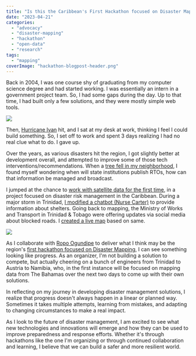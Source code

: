 ```yaml
---
title: "Is this the Caribbean's First Hackathon focused on Disaster Mapping?"
date: "2023-04-21"
categories: 
  - "advocacy"
  - "disaster-mapping"
  - "hackathon"
  - "open-data"
  - "research"
tags: 
  - "mapping"
coverImage: "hackathon-blogpost-header.png"
---
```


Back in 2004, I was one course shy of graduating from my computer science degree and had started working. I was essentially an intern in a government project team. So, I had some gaps during the day. Up to that time, I had built only a few solutions, and they were mostly simple web tools.

[![](https://irwinium.files.wordpress.com/2023/04/image.png?w=300)](https://irwinium.files.wordpress.com/2023/04/image.png)

Then, [Hurricane Ivan](https://en.wikipedia.org/wiki/Hurricane_Ivan#:~:text=Grenada) hit, and I sat at my desk at work, thinking I feel I could build something. So, I set off to work and spent 3 days realizing I had no real clue what to do. I gave up.

Over the years, as various disasters hit the region, I got slightly better at development overall, and attempted to improve some of those tech interventions/recommendations. When a [tree fell in my neighborhood](https://irwinium.wordpress.com/2021/08/07/disaster-recovery/), I found myself wondering when will state institutions publish RTOs, how can that information be managed and broadcast.

I jumped at the chance to [work with satellite data for the first time](https://irwinium.wordpress.com/2020/07/30/back-to-the-sky-processing-satellite-data-using-cloud-computing/), in a project focused on disaster risk management in the Caribbean. During a major storm in Trinidad, [I modified a chatbot (Nurse Carter)](https://irwinium.wordpress.com/2017/06/20/stormy-weather-and-nurse-carter/) to provide information about shelters. Going back to mapping, the Ministry of Works and Transport in Trinidad & Tobago were offering updates via social media about blocked roads. I [created a live map](https://irwinium.wordpress.com/2018/10/21/danger-zones/) based on same.

[![](https://irwinium.files.wordpress.com/2023/04/header-title-logo-image-with-the-words-disaster-mapping-hackathon-3.png?w=1024)](https://irwinium.files.wordpress.com/2023/04/header-title-logo-image-with-the-words-disaster-mapping-hackathon-3.png)

As I collaborate with [Ropo Ogundipe](https://www.linkedin.com/in/ropo-ogundipe-83872551/?trk=public_post_feed-actor-name&originalSubdomain=uk) to deliver what I think may be the region's [first hackathon focused on Disaster Mapping](https://foresight-drm-mapping.devpost.com/), I can see something looking like progress. As an organizer, I'm not building a solution to compete, but actually cheering on a bunch of engineers from Trinidad to Austria to Namibia, who, in the first instance will be focused on mapping data from The Bahamas over the next two days to come up with their own solutions.

In reflecting on my journey in developing disaster management solutions, I realize that progress doesn't always happen in a linear or planned way. Sometimes it takes multiple attempts, learning from mistakes, and adapting to changing circumstances to make a real impact.

As I look to the future of disaster management, I am excited to see what new technologies and innovations will emerge and how they can be used to improve preparedness and response efforts. Whether it's through hackathons like the one I'm organizing or through continued collaboration and learning, I believe that we can build a safer and more resilient world.
